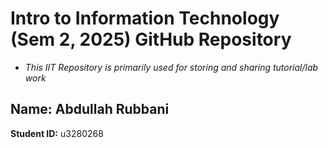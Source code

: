 # Intro to Information Technology (Sem 2, 2025) GitHub Repository

- _This IIT Repository is primarily used for storing and sharing tutorial/lab work_

 ## **Name:** Abdullah Rubbani
  
  **Student ID:** u3280268




